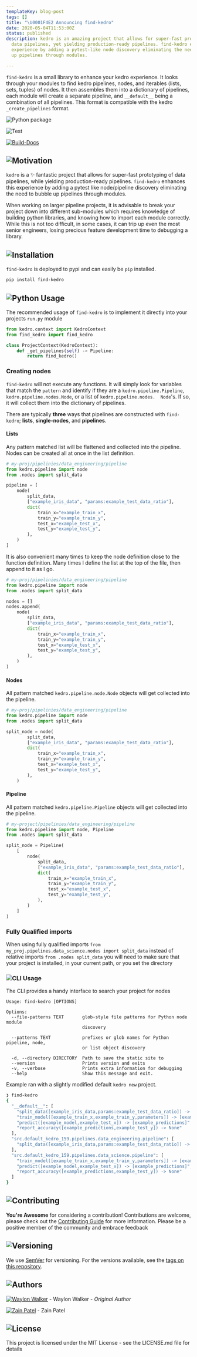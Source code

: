 ```yaml
---
templateKey: blog-post
tags: []
title: "\U0001F4E2 Announcing find-kedro"
date: 2020-05-04T11:53:00Z
status: published
description: kedro is an amazing project that allows for super-fast prototyping of
  data pipelines, yet yielding production-ready pipelines. find-kedro enhances this
  experience by adding a pytest-like node discovery eliminating the need to bubble
  up pipelines through modules.

---
```


`find-kedro` is a small library to enhance your kedro experience.  It looks through your modules to find kedro pipelines, nodes, and iterables (lists, sets, tuples) of nodes.  It then assembles them into a dictionary of pipelines, each module will create a separate pipeline, and `__default__` being a combination of all pipelines.  This format is compatible with the kedro `_create_pipelines` format.


![Python package](https://github.com/WaylonWalker/find-kedro/workflows/Python%20package/badge.svg)

![Test](https://github.com/WaylonWalker/find-kedro/workflows/Test/badge.svg)

[![Build-Docs](https://github.com/WaylonWalker/find-kedro/workflows/Build-Docs/badge.svg?branch=master)](https://find-kedro.waylonwalker.com)


## ![Motivation](https://images.waylonwalker.com/find-kedro-release-1.png)

`kedro` is a ✨ fantastic project that allows for super-fast prototyping of data pipelines, while yielding production-ready pipelines. `find-kedro` enhances this experience by adding a pytest like node/pipeline discovery eliminating the need to bubble up pipelines through modules.

When working on larger pipeline projects, it is advisable to break your project down into different sub-modules which requires knowledge of building python libraries, and knowing how to import each module correctly.  While this is not too difficult, in some cases, it can trip up even the most senior engineers, losing precious feature development time to debugging a library.

## ![Installation](https://images.waylonwalker.com/find-kedro-release-2.png)

`find-kedro` is deployed to pypi and can easily be `pip` installed.

``` bash
pip install find-kedro
```

## ![Python Usage](https://images.waylonwalker.com/find-kedro-release-3.png)

The recommended usage of `find-kedro` is to implement it directly into your projects `run.py` module

``` python
from kedro.context import KedroContext
from find_kedro import find_kedro

class ProjectContext(KedroContext):
    def _get_pipelines(self) -> Pipeline:
        return find_kedro()
```

### Creating nodes

`find-kedro` will not execute any functions.  It will simply look for variables that match the `pattern` and identify if they are a `kedro.pipeline.Pipeline`, `kedro.pipeline.nodes.Node`, or a list of `kedro.pipeline.nodes.  Node`'s.  If so, it will collect them into the dictionary of pipelines.

There are typically **three** ways that pipelines are constructed with `find-kedro`; **lists**, **single-nodes**, and **pipelines**.

#### Lists

Any pattern matched list will be flattened and collected into the pipeline.  Nodes can be created all at once in the list definition.

``` python
# my-proj/pipelinies/data_engineering/pipeline
from kedro.pipeline import node
from .nodes import split_data

pipeline = [
    node(
        split_data,
        ["example_iris_data", "params:example_test_data_ratio"],
        dict(
            train_x="example_train_x",
            train_y="example_train_y",
            test_x="example_test_x",
            test_y="example_test_y",
        ),
    )
]
```

It is also convenient many times to keep the node definition close to the function definition.  Many times I define the list at the top of the file, then append to it as I go.

``` python
# my-proj/pipelinies/data_engineering/pipeline
from kedro.pipeline import node
from .nodes import split_data

nodes = []
nodes.append(
    node(
        split_data,
        ["example_iris_data", "params:example_test_data_ratio"],
        dict(
            train_x="example_train_x",
            train_y="example_train_y",
            test_x="example_test_x",
            test_y="example_test_y",
        ),
    )
)
```

#### Nodes

All pattern matched `kedro.pipeline.node.Node` objects will get collected into the pipeline.

``` python
# my-proj/pipelinies/data_engineering/pipeline
from kedro.pipeline import node
from .nodes import split_data

split_node = node(
        split_data,
        ["example_iris_data", "params:example_test_data_ratio"],
        dict(
            train_x="example_train_x",
            train_y="example_train_y",
            test_x="example_test_x",
            test_y="example_test_y",
        ),
    )
```

#### Pipeline

All pattern matched `kedro.pipeline.Pipeline` objects will get collected into the pipeline.

``` python
# my-project/pipelinies/data_engineering/pipeline
from kedro.pipeline import node, Pipeline
from .nodes import split_data

split_node = Pipeline(
    [
        node(
            split_data,
            ["example_iris_data", "params:example_test_data_ratio"],
            dict(
                train_x="example_train_x",
                train_y="example_train_y",
                test_x="example_test_x",
                test_y="example_test_y",
            ),
        )
    ]
)
```


### Fully Qualified imports

When using fully qualified imports `from my_proj.pipelines.data_science.nodes import split_data` instead of
relative imports `from .nodes split_data` you will need to make sure that your project is installed, in your current path, or you set the directory

### ![CLI Usage](https://images.waylonwalker.com/find-kedro-release-4.png)

The CLI provides a handy interface to search your project for nodes

```
Usage: find-kedro [OPTIONS]

Options:
  --file-patterns TEXT       glob-style file patterns for Python node module
                             discovery

  --patterns TEXT            prefixes or glob names for Python pipeline, node,
                             or list object discovery

  -d, --directory DIRECTORY  Path to save the static site to
  --version                  Prints version and exits
  -v, --verbose              Prints extra information for debugging
  --help                     Show this message and exit.
```

Example ran with a slightly modified default `kedro new` project.

``` bash
❯ find-kedro
{
  "__default__": [
    "split_data([example_iris_data,params:example_test_data_ratio]) -> [example_test_x,example_test_y,example_train_x,example_train_y]",
    "train_model([example_train_x,example_train_y,parameters]) -> [example_model]",
    "predict([example_model,example_test_x]) -> [example_predictions]",
    "report_accuracy([example_predictions,example_test_y]) -> None"
  ],
  "src.default_kedro_159.pipelines.data_engineering.pipeline": [
    "split_data([example_iris_data,params:example_test_data_ratio]) -> [example_test_x,example_test_y,example_train_x,example_train_y]"
  ],
  "src.default_kedro_159.pipelines.data_science.pipeline": [
    "train_model([example_train_x,example_train_y,parameters]) -> [example_model]",
    "predict([example_model,example_test_x]) -> [example_predictions]",
    "report_accuracy([example_predictions,example_test_y]) -> None"
  ]
}
```
## ![Contributing](https://images.waylonwalker.com/find-kedro-release-5.png)

**You're Awesome** for considering a contribution!  Contributions are welcome, please check out the [Contributing Guide](https://github.com/WaylonWalker/find-kedro/blob/master/contributing.md) for more information.  Please be a positive member of the community and embrace feedback

## ![Versioning](https://images.waylonwalker.com/find-kedro-release-6.png)

We use [SemVer](https://semver.org/) for versioning. For the versions available, see the [tags on this repository](https://github.com/WaylonWalker/find-kedro/releases).


## ![Authors](https://images.waylonwalker.com/find-kedro-release-7.png)

[![Waylon Walker](https://avatars1.githubusercontent.com/u/22648375?s=120&v=4)](https://github.com/WaylonWalker) - Waylon Walker - _Original Author_

[![Zain Patel](https://avatars3.githubusercontent.com/u/30357972?s=120&v=4)](https://github.com/mzjp2) - Zain Patel

## ![License](https://images.waylonwalker.com/find-kedro-release-8.png)

This project is licensed under the MIT License - see the LICENSE.md file for details
